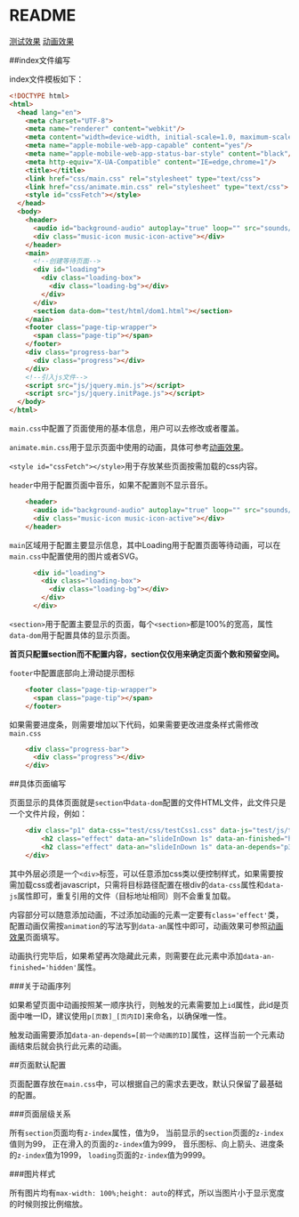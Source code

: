 # README

[测试效果](http://flandre.github.io/Link-prefetch/index.html)    [动画效果](https://flandre.github.io/animate.css/)

##index文件编写

index文件模板如下：

```HTML
<!DOCTYPE html>
<html>
  <head lang="en">
    <meta charset="UTF-8">
    <meta name="renderer" content="webkit"/>
    <meta content="width=device-width, initial-scale=1.0, maximum-scale=1.0, user-scalable=no" name="viewport"/>
    <meta name="apple-mobile-web-app-capable" content="yes"/>
    <meta name="apple-mobile-web-app-status-bar-style" content="black"/>
    <meta http-equiv="X-UA-Compatible" content="IE=edge,chrome=1"/>
    <title></title>
    <link href="css/main.css" rel="stylesheet" type="text/css">
    <link href="css/animate.min.css" rel="stylesheet" type="text/css">
    <style id="cssFetch"></style>
  </head>
  <body>
    <header>
      <audio id="background-audio" autoplay="true" loop="" src="sounds/background.mp3"></audio>
      <div class="music-icon music-icon-active"></div>
    </header>
    <main>
      <!--创建等待页面-->
      <div id="loading">
        <div class="loading-box">
          <div class="loading-bg"></div>
        </div>
      </div>
      <section data-dom="test/html/dom1.html"></section>
    </main>
    <footer class="page-tip-wrapper">
      <span class="page-tip"></span>
    </footer>
    <div class="progress-bar">
      <div class="progress"></div>
    </div>
    <!--引入js文件-->
    <script src="js/jquery.min.js"></script>
    <script src="js/jquery.initPage.js"></script>
  </body>
</html>

```

`main.css`中配置了页面使用的基本信息，用户可以去修改或者覆盖。

`animate.min.css`用于显示页面中使用的动画，具体可参考[动画效果](https://flandre.github.io/animate.css/)。

`<style id="cssFetch"></style>`用于存放某些页面按需加载的css内容。

`header`中用于配置页面中音乐，如果不配置则不显示音乐。

```HTML
    <header>
      <audio id="background-audio" autoplay="true" loop="" src="sounds/background.mp3"></audio>
      <div class="music-icon music-icon-active"></div>
    </header>
```

`main`区域用于配置主要显示信息，其中Loading用于配置页面等待动画，可以在`main.css`中配置使用的图片或者SVG。

```HTML
      <div id="loading">
        <div class="loading-box">
          <div class="loading-bg"></div>
        </div>
      </div>
```

`<section>`用于配置主要显示的页面，每个`<section>`都是100%的宽高，属性`data-dom`用于配置具体的显示页面。

**首页只配置section而不配置内容，section仅仅用来确定页面个数和预留空间。**

`footer`中配置底部向上滑动提示图标

```HTML
    <footer class="page-tip-wrapper">
      <span class="page-tip"></span>
    </footer>
```

如果需要进度条，则需要增加以下代码，如果需要更改进度条样式需修改`main.css`

```HTML
    <div class="progress-bar">
      <div class="progress"></div>
    </div>
```

##具体页面编写

页面显示的具体页面就是`section`中`data-dom`配置的文件HTML文件，此文件只是一个文件片段，例如：

```HTML
	<div class="p1" data-css="test/css/testCss1.css" data-js="test/js/testJs1.js">
	    <h2 class="effect" data-an="slideInDown 1s" data-an-finished="hidden" id="p3_1">实例文本</h2>
	    <h2 class="effect" data-an="slideInDown 1s" data-an-depends="p3_1" id="p3_2" style="top:0;">实例文本</h2>
	</div>
```

其中外层必须是一个`<div>`标签，可以任意添加css类以便控制样式，如果需要按需加载css或者javascript，只需将目标路径配置在根div的`data-css`属性和`data-js`属性即可，重复引用的文件（目标地址相同）则不会重复加载。

内容部分可以随意添加动画，不过添加动画的元素一定要有`class='effect'`类，配置动画仅需按`animation`的写法写到`data-an`属性中即可，动画效果可参照[动画效果](https://flandre.github.io/animate.css/)页面填写。

动画执行完毕后，如果希望再次隐藏此元素，则需要在此元素中添加`data-an-finished='hidden'`属性。

###关于动画序列

如果希望页面中动画按照某一顺序执行，则触发的元素需要加上`id`属性，此id是页面中唯一ID，建议使用`p[页数]_[页内ID]`来命名，以确保唯一性。

触发动画需要添加`data-an-depends=[前一个动画的ID]`属性，这样当前一个元素动画结束后就会执行此元素的动画。

##页面默认配置

页面配置存放在`main.css`中，可以根据自己的需求去更改，默认只保留了最基础的配置。

###页面层级关系

所有`section`页面均有`z-index`属性，值为9，
当前显示的`section`页面的`z-index`值则为99，
正在滑入的页面的`z-index`值为999，
音乐图标、向上箭头、进度条的`z-index`值为1999，
`loading`页面的`z-index`值为9999。

###图片样式

所有图片均有`max-width: 100%;height: auto`的样式，所以当图片小于显示宽度的时候则按比例缩放。